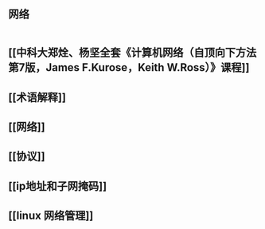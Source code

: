 ## 网络
```toc
```
## [[中科大郑烇、杨坚全套《计算机网络（自顶向下方法 第7版，James F.Kurose，Keith W.Ross）》课程]]
## [[术语解释]]
## [[网络]]
## [[协议]]
## [[ip地址和子网掩码]]
## [[linux 网络管理]]